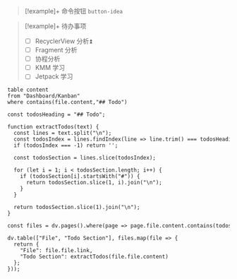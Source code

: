 > [!example]+ 命令按钮
> `button-idea`
> 


> [!example]+ 待办事项
>- [ ] RecyclerView 分析⏫ 
>- [ ] Fragment 分析
>- [ ] 协程分析
>- [ ] KMM 学习
>- [ ] Jetpack 学习


```dataview 
table content
from "Dashboard/Kanban"
where contains(file.content,"## Todo")
```


```dataviewjs  
const todosHeading = "## Todo";  
  
function extractTodos(text) {  
  const lines = text.split("\n");  
  const todosIndex = lines.findIndex(line => line.trim() === todosHeading);  
  if (todosIndex === -1) return '';  
  
  const todosSection = lines.slice(todosIndex);  
    
  for (let i = 1; i < todosSection.length; i++) {  
    if (todosSection[i].startsWith("#")) {  
      return todosSection.slice(1, i).join("\n");  
    }  
  }  
    
  return todosSection.slice(1).join("\n");  
}  
  
const files = dv.pages().where(page => page.file.content.contains(todosHeading));  
  
dv.table(["File", "Todo Section"], files.map(file => {  
  return {  
    "File": file.file.link,  
    "Todo Section": extractTodos(file.file.content)  
  };  
}));  
```